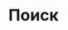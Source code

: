 ---
title: "Поиск"
slug: "search"
layout: "search"
outputs:
    - html
    - json
menu:
    main:
        weight: 3
        params: 
            icon: search
---